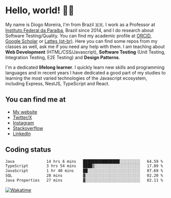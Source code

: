 # Hello, world! 👋🏻

My name is Diogo Moreira, I'm from Brazil 🇧🇷. I work as a Professor at [Instituto Federal da Paraíba](https://ifpb.edu.br), Brazil since 2014, and I do research about Software Testing/Quality. You can find my academic profile at [ORCID](https://orcid.org/0000-0003-1803-6565), [Google Scholar](https://scholar.google.com.br/citations?hl=pt-BR&user=DlSdlvEAAAAJ) or [Lattes (pt-br)](http://buscatextual.cnpq.br/buscatextual/visualizacv.do?id=K4384159A1). Here you can find some repos from my classes as well, ask me if you need any help with them. I am teaching about **Web Development** (HTML/CSS/Javascript), **Software Testing** (Unit Testing, Integration Testing, E2E Testing) and **Design Patterns**.

I'm a dedicated **lifelong learner**. I quickly learn new skills and programming languages and in recent years I have dedicated a good part of my studies to learning the most varied technologies of the Javascript ecosystem, including Express, NestJS, TypeScript and React.

## You can find me at
- [My website](https://diogomoreira.dev)
- [Twitter/X](https://x.com/diogodmoreira)
- [Instagram](https://instagram.com/diogo.dmoreira)
- [Stackoverflow](https://stackoverflow.com/users/1541533/diogo-moreira)
- [LinkedIn](https://linkedin.com/in/diogodmoreira)

## Coding status
<!--START_SECTION:waka-->

```txt
Java              14 hrs 6 mins   ████████████████░░░░░░░░░   64.59 %
TypeScript        3 hrs 54 mins   ████▒░░░░░░░░░░░░░░░░░░░░   17.89 %
JavaScript        1 hr 40 mins    ██░░░░░░░░░░░░░░░░░░░░░░░   07.69 %
SQL               28 mins         ▓░░░░░░░░░░░░░░░░░░░░░░░░   02.20 %
Java Properties   27 mins         ▓░░░░░░░░░░░░░░░░░░░░░░░░   02.11 %
```

<!--END_SECTION:waka-->

[![Wakatime](https://wakatime.com/badge/user/4c67be21-a1be-4bbc-8864-9fff3fa5db5b.svg?style=for-the-badge)](https://wakatime.com/@4c67be21-a1be-4bbc-8864-9fff3fa5db5b)
